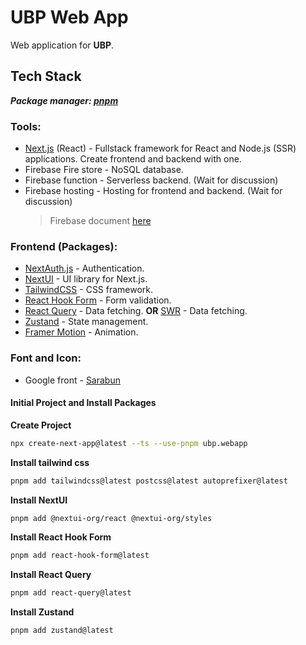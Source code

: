 # UBP Web App

Web application for **UBP**.

## Tech Stack

**_Package manager: [pnpm](https://pnpm.io/)_**

### Tools:

- [Next.js](https://nextjs.org/) (React) - Fullstack framework for React and Node.js (SSR) applications. Create frontend and backend with one.
- Firebase Fire store - NoSQL database.
- Firebase function - Serverless backend. (Wait for discussion)
- Firebase hosting - Hosting for frontend and backend. (Wait for discussion)
  > Firebase document [here](https://firebase.google.com/docs/web/setup?authuser=0)

### Frontend (Packages):

- [NextAuth.js](https://next-auth.js.org/) - Authentication.
- [NextUI](https://nextui.org/) - UI library for Next.js.
- [TailwindCSS](https://tailwindcss.com/) - CSS framework.
- [React Hook Form](https://react-hook-form.com/) - Form validation.
- [React Query](https://tanstack.com/query/v3/) - Data fetching. **OR** [SWR](https://swr.vercel.app/) - Data fetching.
- [Zustand](https://zustand-demo.pmnd.rs/) - State management.
- [Framer Motion](https://www.framer.com/motion/) - Animation.

### Font and Icon:

- Google front - [Sarabun](https://fonts.google.com/specimen/Sarabun?preview.text=%E0%B8%81%E0%B8%B2%E0%B8%81%E0%B8%AA%E0%B9%88%E0%B8%B2&subset=thai&noto.script=Thai)

#### Initial Project and Install Packages

**Create Project**

```bash
npx create-next-app@latest --ts --use-pnpm ubp.webapp
```

**Install tailwind css**

```bash
pnpm add tailwindcss@latest postcss@latest autoprefixer@latest
```

**Install NextUI**

```bash
pnpm add @nextui-org/react @nextui-org/styles
```

**Install React Hook Form**

```bash
pnpm add react-hook-form@latest
```

**Install React Query**

```bash
pnpm add react-query@latest
```

**Install Zustand**

```bash
pnpm add zustand@latest
```
